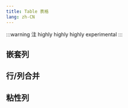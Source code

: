 ```yaml
---
title: Table 表格
lang: zh-CN
---
```


:::warning 注
highly highly highly experimental
:::

## 嵌套列

<!-- @Code:test -->

## 行/列合并

<!-- @Code:rowColSpan -->

## 粘性列

<!-- @Code:sticky -->